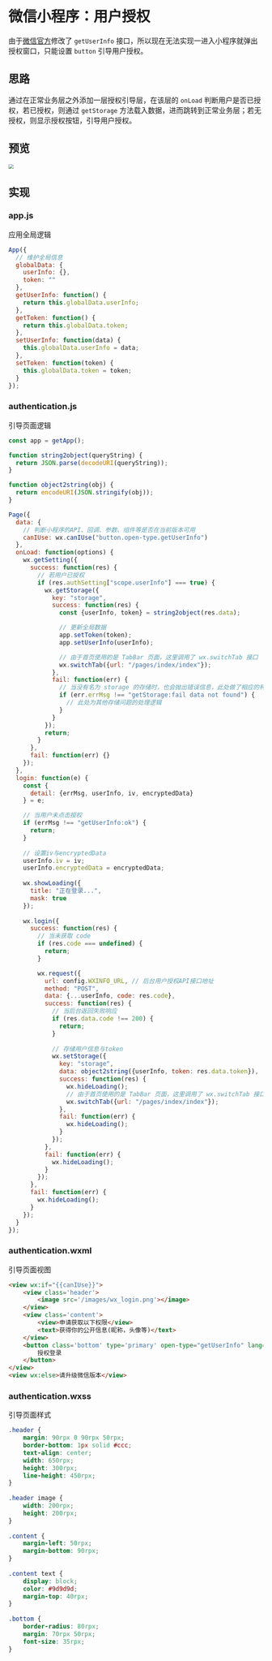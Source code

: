 # 微信小程序：用户授权

由于[微信官方](https://developers.weixin.qq.com/community/develop/doc/0000a26e1aca6012e896a517556c01)修改了 `getUserInfo` 接口，所以现在无法实现一进入小程序就弹出授权窗口，只能设置 `button` 引导用户授权。

## 思路

通过在正常业务层之外添加一层授权引导层，在该层的 `onLoad` 判断用户是否已授权，若已授权，则通过 `getStorage` 方法载入数据，进而跳转到正常业务层；若无授权，则显示授权按钮，引导用户授权。

## 预览

<img src="https://jiahonzheng-blog.oss-cn-shenzhen.aliyuncs.com/%E5%BE%AE%E4%BF%A1%E5%B0%8F%E7%A8%8B%E5%BA%8F%EF%BC%9A%E7%94%A8%E6%88%B7%E6%8E%88%E6%9D%83%20-%201.jpg" style="zoom:60%" />


## 实现

### app.js

应用全局逻辑

```javascript
App({
  // 维护全局信息
  globalData: {
    userInfo: {},
    token: ""
  },
  getUserInfo: function() {
    return this.globalData.userInfo;
  },
  getToken: function() {
    return this.globalData.token;
  },
  setUserInfo: function(data) {
    this.globalData.userInfo = data;
  },
  setToken: function(token) {
    this.globalData.token = token;
  }
});
```

### authentication.js

引导页面逻辑

```javascript
const app = getApp();

function string2object(queryString) {
  return JSON.parse(decodeURI(queryString));
}

function object2string(obj) {
  return encodeURI(JSON.stringify(obj));
}

Page({
  data: {
    // 判断小程序的API、回调、参数、组件等是否在当前版本可用
    canIUse: wx.canIUse("button.open-type.getUserInfo")
  },
  onLoad: function(options) {
    wx.getSetting({
      success: function(res) {
        // 若用户已授权
        if (res.authSetting["scope.userInfo"] === true) {
          wx.getStorage({
            key: "storage",
            success: function(res) {
              const {userInfo, token} = string2object(res.data);

              // 更新全局数据
              app.setToken(token);
              app.setUserInfo(userInfo);

              // 由于首页使用的是 TabBar 页面，这里调用了 wx.switchTab 接口
              wx.switchTab({url: "/pages/index/index"});
            },
            fail: function(err) {
              // 当没有名为 storage 的存储时，也会抛出错误信息，此处做了相应的判断
              if (err.errMsg !== "getStorage:fail data not found") {
                // 此处为其他存储问题的处理逻辑
              }
            }
          });
          return;
        }
      },
      fail: function(err) {}
    });
  },
  login: function(e) {
    const {
      detail: {errMsg, userInfo, iv, encryptedData}
    } = e;

    // 当用户未点击授权
    if (errMsg !== "getUserInfo:ok") {
      return;
    }
	
    // 设置iv与encryptedData
    userInfo.iv = iv;
    userInfo.encryptedData = encryptedData;
    
    wx.showLoading({
      title: "正在登录...",
      mask: true
    });
      
    wx.login({
      success: function(res) {
        // 当未获取 code
        if (res.code === undefined) {
          return;
        }

        wx.request({
          url: config.WXINFO_URL, // 后台用户授权API接口地址
          method: "POST",
          data: {...userInfo, code: res.code},
          success: function(res) {
            // 当后台返回失败响应
            if (res.data.code !== 200) {
              return;
            }
              
            // 存储用户信息与token
            wx.setStorage({
              key: "storage",
              data: object2string({userInfo, token: res.data.token}),
              success: function(res) {
                wx.hideLoading();
                // 由于首页使用的是 TabBar 页面，这里调用了 wx.switchTab 接口
                wx.switchTab({url: "/pages/index/index"});
              },
              fail: function(err) {
                wx.hideLoading();
              }
            });
          },
          fail: function(err) {
            wx.hideLoading();
          }
        });
      },
      fail: function(err) {
        wx.hideLoading();
      }
    });
  }
});
```

### authentication.wxml

引导页面视图


```html
<view wx:if="{{canIUse}}">
    <view class='header'>
        <image src='/images/wx_login.png'></image>
    </view>
    <view class='content'>
        <view>申请获取以下权限</view>
        <text>获得你的公开信息(昵称，头像等)</text>
    </view>
    <button class='bottom' type='primary' open-type="getUserInfo" lang="zh_CN" bindgetuserinfo="login">
        授权登录
    </button>
</view>
<view wx:else>请升级微信版本</view>
```

### authentication.wxss

引导页面样式

```css
.header {
    margin: 90rpx 0 90rpx 50rpx;
    border-bottom: 1px solid #ccc;
    text-align: center;
    width: 650rpx;
    height: 300rpx;
    line-height: 450rpx;
}
 
.header image {
    width: 200rpx;
    height: 200rpx;
}
 
.content {
    margin-left: 50rpx;
    margin-bottom: 90rpx;
}
 
.content text {
    display: block;
    color: #9d9d9d;
    margin-top: 40rpx;
}
 
.bottom {
    border-radius: 80rpx;
    margin: 70rpx 50rpx;
    font-size: 35rpx;
}
```


